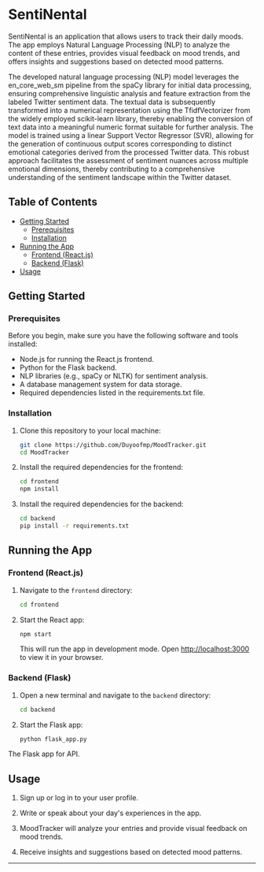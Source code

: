# SentiNental

SentiNental is an application that allows users to track their daily moods. The app employs Natural Language Processing (NLP) to analyze the content of these entries, provides visual feedback on mood trends, and offers insights and suggestions based on detected mood patterns.

The developed natural language processing (NLP) model leverages the en_core_web_sm pipeline from the spaCy library for initial data processing, ensuring comprehensive linguistic analysis and feature extraction from the labeled Twitter sentiment data. The textual data is subsequently transformed into a numerical representation using the TfidfVectorizer from the widely employed scikit-learn library, thereby enabling the conversion of text data into a meaningful numeric format suitable for further analysis. The model is trained using a linear Support Vector Regressor (SVR), allowing for the generation of continuous output scores corresponding to distinct emotional categories derived from the processed Twitter data. This robust approach facilitates the assessment of sentiment nuances across multiple emotional dimensions, thereby contributing to a comprehensive understanding of the sentiment landscape within the Twitter dataset.

## Table of Contents

- [Getting Started](#getting-started)
  - [Prerequisites](#prerequisites)
  - [Installation](#installation)
- [Running the App](#running-the-app)
  - [Frontend (React.js)](#frontend-reactjs)
  - [Backend (Flask)](#backend-flask)
- [Usage](#usage)


## Getting Started

### Prerequisites

Before you begin, make sure you have the following software and tools installed:

   - Node.js for running the React.js frontend.
   - Python for the Flask backend.
   - NLP libraries (e.g., spaCy or NLTK) for sentiment analysis.
   - A database management system for data storage.
   - Required dependencies listed in the requirements.txt file.

### Installation

1. Clone this repository to your local machine:

   ```bash
   git clone https://github.com/Duyoofmp/MoodTracker.git
   cd MoodTracker
   ```

2. Install the required dependencies for the frontend:

   ```bash
   cd frontend
   npm install
   ```

3. Install the required dependencies for the backend:

   ```bash
   cd backend
   pip install -r requirements.txt
   ```

## Running the App

### Frontend (React.js)

1. Navigate to the `frontend` directory:

   ```bash
   cd frontend
   ```

2. Start the React app:

   ```bash
   npm start
   ```

   This will run the app in development mode. Open [http://localhost:3000](http://localhost:3000) to view it in your browser.

### Backend (Flask)

1. Open a new terminal and navigate to the `backend` directory:

   ```bash
   cd backend
   ```

2. Start the Flask app:

   ```bash
   python flask_app.py
   ```
  The Flask app for API.

## Usage

  1.  Sign up or log in to your user profile.

  2.  Write or speak about your day's experiences in the app.

  3. MoodTracker will analyze your entries and provide visual feedback on mood trends.

  4. Receive insights and suggestions based on detected mood patterns.


---

